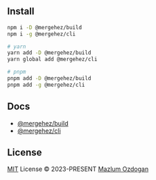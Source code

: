 
##  Install

```bash
npm i -D @mergehez/build
npm i -g @mergehez/cli

# yarn 
yarn add -D @mergehez/build
yarn global add @mergehez/cli

# pnpm 
pnpm add -D @mergehez/build
pnpm add -g @mergehez/cli
```

## Docs

- [@mergehez/build](./build-tools/README.md)
- [@mergehez/cli](./cli/README.md)

## License

[MIT](./LICENSE) License &copy; 2023-PRESENT [Mazlum Ozdogan](https://github.com/mergehez)